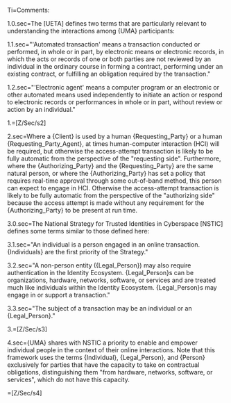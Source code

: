 Ti=Comments:

1.0.sec=The [UETA] defines two terms that are particularly relevant to understanding the interactions among {UMA} participants:

1.1.sec="'Automated transaction' means a transaction conducted or performed, in whole or in part, by electronic means or electronic records, in which the acts or records of one or both parties are not reviewed by an individual in the ordinary course in forming a contract, performing under an existing contract, or fulfilling an obligation required by the transaction."

1.2.sec="'Electronic agent' means a computer program or an electronic or other automated means used independently to initiate an action or respond to electronic records or performances in whole or in part, without review or action by an individual."

1.=[Z/Sec/s2]

2.sec=Where a {Client} is used by a human {Requesting_Party} or a human {Requesting_Party_Agent}, at times human-computer interaction (HCI) will be required, but otherwise the access-attempt transaction is likely to be fully automatic from the perspective of the "requesting side". Furthermore, where the {Authorizing_Party} and the {Requesting_Party} are the same natural person, or where the {Authorizing_Party} has set a policy that requires real-time approval through some out-of-band method, this person can expect to engage in HCI. Otherwise the access-attempt transaction is likely to be fully automatic from the perspective of the "authorizing side" because the access attempt is made without any requirement for the {Authorizing_Party} to be present at run time.

3.0.sec=The National Strategy for Trusted Identities in Cyberspace [NSTIC] defines some terms similar to those defined here:

3.1.sec="An individual is a person engaged in an online transaction. {Individuals} are the first priority of the Strategy."

3.2.sec="A non-person entity ({Legal_Person}) may also require authentication in the Identity Ecosystem. {Legal_Person}s can be organizations, hardware, networks, software, or services and are treated much like individuals within the Identity Ecosystem. {Legal_Person}s may engage in or support a transaction."

3.3.sec="The subject of a transaction may be an individual or an {Legal_Person}."

3.=[Z/Sec/s3]

4.sec={UMA} shares with NSTIC a priority to enable and empower individual people in the context of their online interactions. Note that this framework uses the terms {Individual}, {Legal_Person}, and {Person} exclusively for parties that have the capacity to take on contractual obligations, distinguishing them "from hardware, networks, software, or services", which do not have this capacity.

=[Z/Sec/s4]
